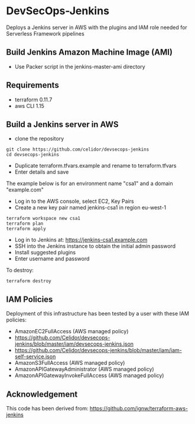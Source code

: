 # DevSecOps-Jenkins

Deploys a Jenkins server in AWS with the plugins and IAM role needed for Serverless Framework pipelines

## Build Jenkins Amazon Machine Image (AMI)

* Use Packer script in the jenkins-master-ami directory

## Requirements

* terraform 0.11.7
* aws CLI 1.15

## Build a Jenkins server in AWS

* clone the repository

```
git clone https://github.com/celidor/devsecops-jenkins
cd devsecops-jenkins
```

* Duplicate terraform.tfvars.example and rename to terraform.tfvars
* Enter details and save

The example below is for an environment name "csa1" and a domain "example.com"

* Log in to the AWS console, select EC2, Key Pairs
* Create a new key pair named jenkins-csa1 in region eu-west-1

```
terraform workspace new csa1
terraform plan
terraform apply
```
* Log in to Jenkins at: https://jenkins-csa1.example.com
* SSH into the Jenkins instance to obtain the initial admin password
* Install suggested plugins
* Enter username and password

To destroy:
```
terraform destroy
```

## IAM Policies

Deployment of this infrastructure has been tested by a user with these IAM policies:

* AmazonEC2FullAccess (AWS managed policy)
* https://github.com/Celidor/devsecops-jenkins/blob/master/iam/devsecops-jenkins.json
* https://github.com/Celidor/devsecops-jenkins/blob/master/iam/iam-self-service.json
* AmazonS3FullAccess (AWS managed policy)
* AmazonAPIGatewayAdministrator (AWS managed policy)
* AmazonAPIGatewayInvokeFullAccess (AWS managed policy)


## Acknowledgement

This code has been derived from: https://github.com/ignw/terraform-aws-jenkins
